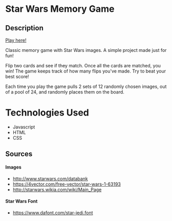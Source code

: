 # Star Wars Memory Game

## Description
[Play here!](https://perryf.github.io/starwarsmemory/)

Classic memory game with Star Wars images. A simple project made just for fun!

Flip two cards and see if they match. Once all the cards are matched, you win! The game keeps track of how many flips you've made. Try to beat your best score!

Each time you play the game pulls 2 sets of 12 randomly chosen images, out of a pool of 24, and randomly places them on the board. 

# Technologies Used
* Javascript
* HTML
* CSS

## Sources
#### Images
* http://www.starwars.com/databank
* https://4vector.com/free-vector/star-wars-1-63193
* http://starwars.wikia.com/wiki/Main_Page

#### Star Wars Font
* https://www.dafont.com/star-jedi.font